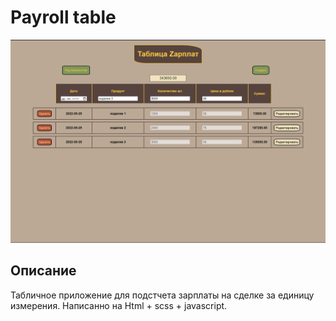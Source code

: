 # Payroll table

![Payroll table icon](./assets/payroll_table.png)

## Описание

Табличное приложение для подстчета зарплаты на сделке за единицу измерения.
Написанно на Html + scss + javascript.